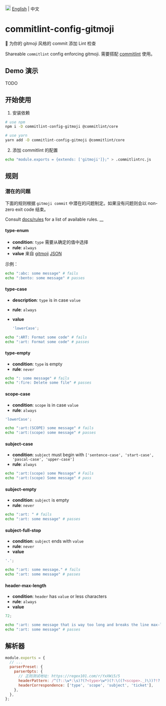 <img src="https://gw.alipayobjects.com/zos/antfincdn/R8sN%24GNdh6/language.svg" width="18"> [English](./README.md) | 中文

# commitlint-config-gitmoji

🎉 为你的 gitmoji 风格的 commit 添加 Lint 检查

Shareable `commitlint` config enforcing gitmoji.
需要搭配 [commitlint](https://github.com/marionebl/commitlint) 使用。

## Demo 演示

TODO

## 开始使用

1. 安装依赖

```sh
# use npm
npm i -D commitlint-config-gitmoji @commitlint/core

# use yarn
yarn add -D commitlint-config-gitmoji @commitlint/core
```

2. 添加 commitlint 的配置

```sh
echo "module.exports = {extends: ['gitmoji']};" > .commitlintrc.js
```

## 规则

### 潜在的问题

下面的规则根据 `gitmoji commit` 中潜在的问题制定。如果没有问题则会以 non-zero exit code 结束。

Consult [docs/rules](http://marionebl.github.io/commitlint/#/reference-rules) for a list of available rules.
\_\_

#### type-enum

- **condition**: `type` 需要从确定的值中选择
- **rule**: `always`
- **value** 来自 [gitmoji](https://github.com/carloscuesta/gitmoji) [JSON](https://raw.githubusercontent.com/carloscuesta/gitmoji/master/src/data/gitmojis.json)

示例：

```sh
echo ":abc: some message" # fails
echo ":bento: some message" # passes
```

#### type-case

- **description**: `type` is in case `value`
- **rule**: `always`
- **value**

  ```js
  'lowerCase';

  ```

```sh
echo ":ART: Format some code" # fails
echo ":art: Format some code" # passes
```

#### type-empty

- **condition**: `type` is empty
- **rule**: `never`

```sh
echo ": some message" # fails
echo ":fire: Delete some file" # passes
```

#### scope-case

- **condition**: `scope` is in case `value`
- **rule**: `always`

```js
'lowerCase';

```

```sh
echo ":art:(SCOPE) some message" # fails
echo ":art:(scope) some message" # passes
```

#### subject-case

- **condition**: `subject` must begin with `['sentence-case', 'start-case', 'pascal-case', 'upper-case']`
- **rule**: `always`

```sh
echo ":art:(scope) some Message" # Fails
echo ":art:(scope) Some message" # pass
```

#### subject-empty

- **condition**: `subject` is empty
- **rule**: `never`

```sh
echo ":art: " # fails
echo ":art: some message" # passes
```

#### subject-full-stop

- **condition**: `subject` ends with `value`
- **rule**: `never`
- **value**

```js
'.';

```

```sh
echo ":art: some message." # fails
echo ":art: some message" # passes
```

#### header-max-length

- **condition**: `header` has `value` or less characters
- **rule**: `always`
- **value**

```js
72;
```

```sh
echo ":art: some message that is way too long and breaks the line max-length by several characters" # fails
echo ":art: some message" # passes
```

## 解析器

```js
module.exports = {
  // ...
  parserPreset: {
    parserOpts: {
      // 正则测试地址: https://regex101.com/r/YxXWi5/5
      headerPattern: /^(?::\w*:\s)?(?<type>\w*)(?:\((?<scope>._)\))?!?:\s(?<subject>[\s\w]_\w)\s?(?<ticket>#\d\*)?\$/,
      headerCorrespondence: ['type', 'scope', 'subject', 'ticket'],
    },
  },
};
```

